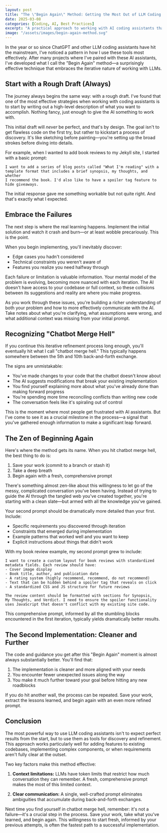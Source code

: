 ```yaml
---
layout: post
title: "The \"Begin Again\" Method: Getting the Most Out of LLM Coding Assistants"
date: 2025-03-08
categories: [Coding, AI, Best Practices]
excerpt: "A practical approach to working with AI coding assistants that embraces iteration and starting fresh with better prompts."
image: "/assets/images/begin-again-method.svg"
---
```


In the year or so since ChatGPT and other LLM coding assistants have hit the mainstream, I've noticed a pattern in how I use these tools most effectively. After many projects where I've paired with these AI assistants, I've developed what I call the "Begin Again" method—a surprisingly effective technique that embraces the iterative nature of working with LLMs.

## Start with a Rough Draft (Always)

The journey always begins the same way: with a rough draft. I've found that one of the most effective strategies when working with coding assistants is to start by writing out a high-level description of what you want to accomplish. Nothing fancy, just enough to give the AI something to work with.

This initial draft will *never* be perfect, and that's by design. The goal isn't to get flawless code on the first try, but rather to kickstart a process of discovery. It's like sketching before painting—you're setting up the broad strokes before diving into details.

For example, when I wanted to add book reviews to my Jekyll site, I started with a basic prompt:

```
I want to add a series of blog posts called "What I'm reading" with a 
template format that includes a brief synopsis, my thoughts, and whether 
I recommend the book. I'd also like to have a spoiler tag feature to 
hide giveaways.
```

The initial response gave me something workable but not quite right. And that's exactly what I expected.

## Embrace the Failures

The next step is where the real learning happens. Implement the initial solution and watch it crash and burn—or at least wobble precariously. This is the point.

When you begin implementing, you'll inevitably discover:
- Edge cases you hadn't considered
- Technical constraints you weren't aware of
- Features you realize you need halfway through

Each failure or limitation is valuable information. Your mental model of the problem is evolving, becoming more nuanced with each iteration. The AI doesn't have access to your codebase or full context, so these collisions between its suggestions and reality are where you make progress.

As you work through these issues, you're building a richer understanding of both your problem and how to more effectively communicate with the AI. Take notes about what you're clarifying, what assumptions were wrong, and what additional context was missing from your initial prompt.

## Recognizing "Chatbot Merge Hell"

If you continue this iterative refinement process long enough, you'll eventually hit what I call "chatbot merge hell." This typically happens somewhere between the 5th and 10th back-and-forth exchange.

The signs are unmistakable:
- You've made changes to your code that the chatbot doesn't know about
- The AI suggests modifications that break your existing implementation
- You find yourself explaining more about what you've already done than making forward progress
- You're spending more time reconciling conflicts than writing new code
- The conversation feels like it's spiraling out of control

This is the moment where most people get frustrated with AI assistants. But I've come to see it as a crucial milestone in the process—a signal that you've gathered enough information to make a significant leap forward.

## The Zen of Beginning Again

Here's where the method gets its name. When you hit chatbot merge hell, the best thing to do is:

1. Save your work (commit to a branch or stash it)
2. Take a deep breath
3. Begin again with a fresh, comprehensive prompt

There's something almost zen-like about this willingness to let go of the messy, complicated conversation you've been having. Instead of trying to guide the AI through the tangled web you've created together, you're starting with a clean slate—but armed with all the knowledge you've gained.

Your second prompt should be dramatically more detailed than your first. Include:
- Specific requirements you discovered through iteration
- Constraints that emerged during implementation
- Example patterns that worked well and you want to keep
- Explicit instructions about things that didn't work

With my book review example, my second prompt grew to include:

```
I want to create a custom layout for book reviews with standardized 
metadata fields. Each review should have:
- Cover image display
- Book title, author, and publication date
- A rating system (highly recommend, recommend, do not recommend)
- Text that can be hidden behind a spoiler tag that reveals on click
- A standardized CSS and JS structure for future reviews

The review content should be formatted with sections for Synopsis, 
My Thoughts, and Verdict. I need to ensure the spoiler functionality 
uses JavaScript that doesn't conflict with my existing site code.
```

This comprehensive prompt, informed by all the stumbling blocks encountered in the first iteration, typically yields dramatically better results.

## The Second Implementation: Cleaner and Further

The code and guidance you get after this "Begin Again" moment is almost always substantially better. You'll find that:

1. The implementation is cleaner and more aligned with your needs
2. You encounter fewer unexpected issues along the way
3. You make it much further toward your goal before hitting any new roadblocks

If you do hit another wall, the process can be repeated. Save your work, extract the lessons learned, and begin again with an even more refined prompt.

## Conclusion

The most powerful way to use LLM coding assistants isn't to expect perfect results from the start, but to use them as tools for discovery and refinement. This approach works particularly well for adding features to existing codebases, implementing complex components, or when requirements aren't fully clear at the outset.

Two key factors make this method effective:

1. **Context limitations:** LLMs have token limits that restrict how much conversation they can remember. A fresh, comprehensive prompt makes the most of this limited context.

2. **Clear communication:** A single, well-crafted prompt eliminates ambiguities that accumulate during back-and-forth exchanges.

Next time you find yourself in chatbot merge hell, remember: it's not a failure—it's a crucial step in the process. Save your work, take what you've learned, and begin again. This willingness to start fresh, informed by your previous attempts, is often the fastest path to a successful implementation.
